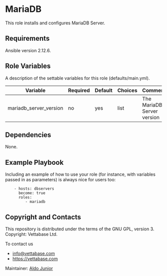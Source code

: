 # MariaDB

This role installs and configures MariaDB Server.

## Requirements

Ansible version 2.12.6.

## Role Variables

A description of the settable variables for this role (defaults/main.yml).

| Variable                | Required | Default | Choices                   | Comments                                 |
|-------------------------|----------|---------|---------------------------|------------------------------------------|
| mariadb_server_version  | no       | yes      | list                     | The MariaDB Server version               |


## Dependencies

None.

## Example Playbook

Including an example of how to use your role (for instance, with variables passed in as parameters) is always nice for users too:
```
    - hosts: dbservers
      become: true
      roles:
         - mariadb
```
## Copyright and Contacts

This repository is distributed under the terms of the GNU GPL, version 3. Copyright: Vettabase Ltd.

To contact us

* info@vettabase.com
* https://vettabase.com

Maintainer: [Aldo Junior](https://github.com/aldoribeirojr)